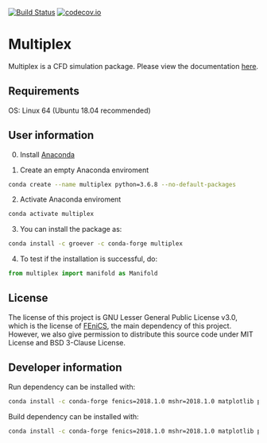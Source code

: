 [![Build Status](https://travis-ci.org/bimanifold/pybimanifold.svg?branch=master)](https://travis-ci.org/bimanifold/pybimanifold)
[![codecov.io](https://codecov.io/gh/bimanifold/pybimanifold/branch/master/graph/badge.svg)](https://codecov.io/gh/bimanifold/pybimanifold)

# Multiplex

Multiplex is a CFD simulation package. Please view the documentation [here](https://pybimanifold.readthedocs.io/en/latest/).

## Requirements
OS: Linux 64 (Ubuntu 18.04 recommended)

## User information

0) Install [Anaconda](https://www.anaconda.com/distribution/ "Anaconda")

1) Create an empty Anaconda enviroment

```bash
conda create --name multiplex python=3.6.8 --no-default-packages
```

2) Activate Anaconda enviroment

```bash
conda activate multiplex
```

3) You can install the package as:
```bash
conda install -c groever -c conda-forge multiplex
```

4) To test if the installation is successful, do:
```python
from multiplex import manifold as Manifold
```

## License
The license of this project is GNU Lesser General Public License v3.0, which is the license of [FEniCS](https://fenicsproject.org/), the main dependency of this project. However, we also give permission to distribute this source code under MIT License and BSD 3-Clause License.

## Developer information

Run dependency can be installed with:
```bash
conda install -c conda-forge fenics=2018.1.0 mshr=2018.1.0 matplotlib pyyaml
```

Build dependency can be installed with:
```bash
conda install -c conda-forge fenics=2018.1.0 mshr=2018.1.0 matplotlib pyyaml pytest pytest-cov codecov
```
